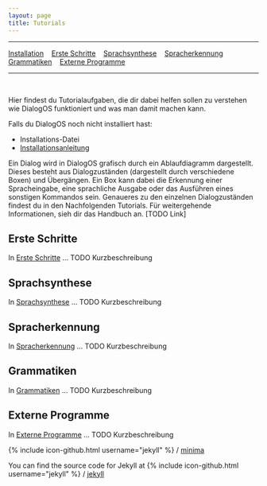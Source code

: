 ```yaml
---
layout: page
title: Tutorials
---
```

---
[Installation](download.html) &nbsp;&nbsp; [Erste Schritte](tutorials/ersteschritte.html) &nbsp;&nbsp; [Sprachsynthese](tutorials/sprachsynthese.html) &nbsp;&nbsp; [Spracherkennung](tutorials/spracherkennung.html) &nbsp;&nbsp; [Grammatiken](tutorials/grammatiken.html) &nbsp;&nbsp; [Externe Programme](tutorials/extprogramme.html)

---
&nbsp;

Hier findest du Tutorialaufgaben, die dir dabei helfen sollen zu verstehen wie DialogOS funktioniert und was man damit machen kann.

Falls du DialogOS noch nicht installiert hast: 
* Installations-Datei 
* [Installationsanleitung](download.html)

Ein Dialog wird in DialogOS grafisch durch ein Ablaufdiagramm dargestellt. Dieses besteht aus Dialogzuständen (dargestellt durch verschiedene Boxen) und Übergängen. Ein Box kann dabei die Erkennung einer Spracheingabe, eine sprachliche Ausgabe oder das Ausführen eines sonstigen Kommandos sein. Genaueres zu den einzelnen Dialogzuständen findest du in den Nachfolgenden Tutorials. Für weitergehende Informationen, sieh dir das Handbuch an. [TODO Link]

## Erste Schritte
In [Erste Schritte](tutorials/ersteschritte.html) ...
TODO Kurzbeschreibung

## Sprachsynthese
In [Sprachsynthese](tutorials/sprachsynthese.html) ...
TODO Kurzbeschreibung

## Spracherkennung
In [Spracherkennung](tutorials/spracherkennung.html) ...
TODO Kurzbeschreibung

## Grammatiken
In [Grammatiken](tutorials/grammatiken.html) ...
TODO Kurzbeschreibung

## Externe Programme
In [Externe Programme](tutorials/extprogramme.html) ...
TODO Kurzbeschreibung

{% include icon-github.html username="jekyll" %} /
[minima](https://github.com/jekyll/minima)

You can find the source code for Jekyll at
{% include icon-github.html username="jekyll" %} /
[jekyll](https://github.com/jekyll/jekyll)
